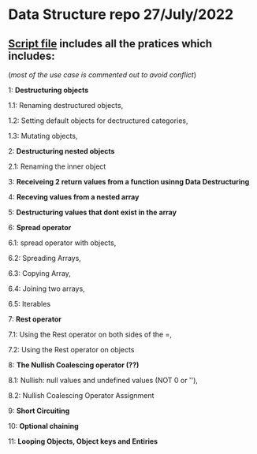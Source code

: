 # **Data Structure repo 27/July/2022**

## **[Script file](https://github.com/Nik-9649/Data-Structure/blob/main/script.js/) includes all the pratices which includes:**
(_most of the use case is commented out to avoid conflict_)


1: **Destructuring objects**

1.1: Renaming destructured objects, 

1.2: Setting default objects for dectructured categories, 

1.3: Mutating objects, 


2: **Destructuring nested objects**

2.1: Renaming the inner object


3: **Receiveing 2 return values from a function usinng Data Destructuring**


4: **Receving values from a nested array**


5: **Destructuring values that dont exist in the array**


6: **Spread operator**

6.1: spread operator with objects, 

6.2: Spreading Arrays, 

6.3: Copying Array, 

6.4: Joining two arrays, 

6.5: Iterables


7: **Rest operator**

7.1: Using the Rest operator on both sides of the =, 

7.2: Using the Rest operator on objects


8: **The Nullish Coalescing operator (??)**

8.1: Nullish: null values and undefined values (NOT 0 or ''), 

8.2: Nullish Coalescing Operator Assignment


9: **Short Circuiting**


10: **Optional chaining**

11: **Looping Objects, Object keys and Entiries**